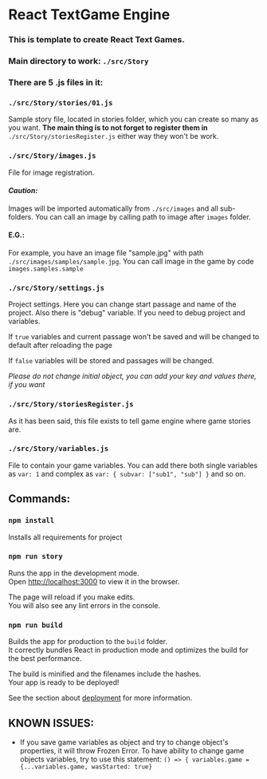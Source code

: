 # React TextGame Engine

### This is template to create React Text Games.

### Main directory to work: `./src/Story`

### There are 5 .js files in it:

### `./src/Story/stories/01.js`

Sample story file, located in stories folder, which you can create so many as you want.
<b>The main thing is to not forget to register them in</b> `./src/Story/storiesRegister.js`
either way they won't be work.

### `./src/Story/images.js`

File for image registration.

#### _Caution:_
Images will be imported automatically from `./src/images` and all sub-folders. You can call an image by calling path to image after `images` folder.

#### <b>E.G.:</b> 
For example, you have an image file "sample.jpg" with path `./src/images/samples/sample.jpg`. You can call image in the game by code `images.samples.sample`


### `./src/Story/settings.js`
Project settings. Here you can change start passage and name of the project.
Also there is "debug" variable. If you need to debug project and variables.

If `true` variables and current passage won't be saved and will be changed to default after reloading the page

If `false` variables will be stored and passages will be changed.

_Please do not change initial object, you can add your key and values there, if you want_

### `./src/Story/storiesRegister.js`

As it has been said, this file exists to tell game engine where game stories are.

### `./src/Story/variables.js`

File to contain your game variables. You can add there both single variables as `var: 1` and complex as `var: { subvar: ["sub1", "sub"] }` and so on.


## Commands:

### `npm install`

Installs all requirements for project

### `npm run story`

Runs the app in the development mode.<br />
Open [http://localhost:3000](http://localhost:3000) to view it in the browser.

The page will reload if you make edits.<br />
You will also see any lint errors in the console.

### `npm run build`

Builds the app for production to the `build` folder.<br />
It correctly bundles React in production mode and optimizes the build for the best performance.

The build is minified and the filenames include the hashes.<br />
Your app is ready to be deployed!

See the section about [deployment](https://facebook.github.io/create-react-app/docs/deployment) for more information.

## KNOWN ISSUES:
- If you save game variables as object and try to change object's properties, it will throw Frozen Error.
To have ability to change game objects variables, try to use this statement:
`() => { variables.game = {...variables.game, wasStarted: true}`